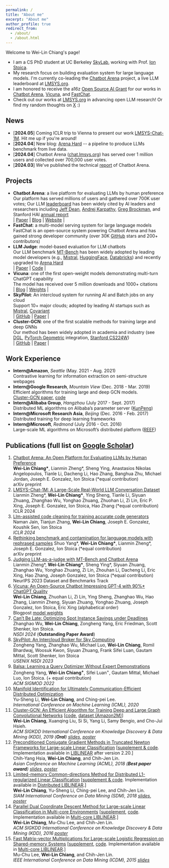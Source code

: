 ```yaml
---
permalink: /
title: "About me"
excerpt: "About me"
author_profile: true
redirect_from: 
  - /about/
  - /about.html
---
```


Welcome to Wei-Lin Chiang's page!

* I am a CS PhD student at UC Berkeley [SkyLab](https://sky.cs.berkeley.edu/), working with Prof. [Ion Stoica](http://people.eecs.berkeley.edu/~istoica/).
* My research focus on building evaluation system for large language models. I'm currently co-leading the [Chatbot Arena](https://chat.lmsys.org/?about) project, a live LLM leaderboard at [LMSYS.org](https://twitter.com/lmsysorg).
* I am honored to receive the a16z [Open Source AI Grant](https://a16z.com/announcing-our-latest-open-source-ai-grants/) for our works in [Chatbot Arena](https://arxiv.org/abs/2403.04132), [Vicuna](https://lmsys.org/blog/2023-03-30-vicuna/), and [FastChat](https://github.com/lm-sys/FastChat).
* Check out our works at [LMSYS.org](https://lmsys.org) in advancing open LLM research! Or find my random thoughts on [X](https://twitter.com/infwinston) :)

## News

- [**2024.05**] Coming ICLR trip to Vienna to present our work [LMSYS-Chat-1M](https://arxiv.org/abs/2309.11998). Hit me up if you're around!
- [**2024.04**] New blog: [Arena Hard](https://lmsys.org/blog/2024-04-19-arena-hard/) -- a pipeline to produce LLMs benchmark from live data.
- [**2024.04**] Chatbot Arena ([chat.lmsys.org](chat.lmsys.org)) has served over 1 million users and collected over 700,000 user votes.
- [**2024.03**] We've published the technical [report](https://arxiv.org/abs/2403.04132) of Chatbot Arena.

## <a name="Projects"></a> Projects


- **Chatbot Arena**: a live platform for evaluating LLMs by human preference  
  Our platform has served millions of users and gathered over 700K user votes; Our LLM [leaderboard](https://chat.lmsys.org/?leaderboard) has been widely cited by AI leaders and researchers including [Jeff Dean](https://twitter.com/JeffDean/status/1750930658900517157), [Andrej Karpathy](https://twitter.com/karpathy/status/1734687074350166089), [Greg Brockman](https://twitter.com/gdb/status/1725595967045398920), and Stanford HAI [annual report](https://aiindex.stanford.edu/wp-content/uploads/2024/04/HAI_AI-Index-Report-2024.pdf)  
  | [Paper](https://arxiv.org/abs/2403.04132) | [Blog](https://lmsys.org/blog/2023-05-03-arena/) | [Website](https://chat.lmsys.org) |  
- **FastChat**: a multi-model serving system for large language models  
  FastChat is an open-source system powering Chatbot Arena and has gained strong developer community (over 30K [GitHub](https://github.com/lm-sys/FastChat) stars and 200+ contributors) 
- **LLM Judge**: model-based evaluation for LLM chatbots  
  Our LLM benchmark [MT-Bench](https://huggingface.co/spaces/lmsys/mt-bench) has been widely adopted by leading model developers (e.g., [Mistral](https://mistral.ai/news/mixtral-of-experts/), [HuggingFace](https://huggingface.co/HuggingFaceH4/zephyr-7b-beta), [Databricks](https://www.databricks.com/blog/introducing-dbrx-new-state-art-open-llm)) and recently upgraded to [Arena Hard](https://lmsys.org/blog/2024-04-19-arena-hard/)  
  | [Paper](https://arxiv.org/abs/2306.05685) | [Code](https://github.com/lm-sys/FastChat/tree/main/fastchat/llm_judge) |  
- **Vicuna**: one of the first open-weight models demonstrating multi-turn ChatGPT capability  
  The model has received over 5 million downloads and 1000+ citations   
  | [Blog](https://lmsys.org/blog/2023-03-30-vicuna/) | [Weights](https://github.com/lm-sys/FastChat#vicuna-weights) |
- **SkyPilot**: An intercloud system for running AI and Batch jobs on any cloud  
  Support 10+ major clouds; adopted by leading AI startups such as [Mistral](https://docs.mistral.ai/deployment/self-deployment/skypilot/), [Covariant](https://blog.skypilot.co/covariant/)   
  | [GitHub](https://github.com/skypilot-org/skypilot) | [Paper](https://www.usenix.org/conference/nsdi23/presentation/yang-zongheng) |
- **Cluster-GCN**: one of the first scalable methods for training large and deep GNNs  
  Our method has been widely adopted in academia and industry (see [DGL](https://docs.dgl.ai/en/0.8.x/generated/dgl.dataloading.ClusterGCNSampler.html), [PyTorch Geometric](https://pytorch-geometric.readthedocs.io/en/latest/generated/torch_geometric.nn.conv.ClusterGCNConv.html) integration, [Stanford CS224W](https://web.stanford.edu/class/cs224w/slides/15-scalable.pdf))  
  | [GitHub](https://github.com/google-research/google-research/tree/master/cluster_gcn) | [Paper](https://arxiv.org/abs/1905.07953) |

## Work Experience

- **Intern@Amazon**, *Seattle* (May. 2021 - Aug. 2021)  
  Contrastive learning for information extraction on semi-structure webpages
- **Intern@Google Research**, *Mountain View* (Dec. 2018 - Mar. 2019)  
  Efficient algorithms for training large and deep GCN models.  
  [Cluster-GCN paper](https://arxiv.org/abs/1905.07953), [code](https://github.com/google-research/google-research/tree/master/cluster_gcn)
- **Intern@Alibaba Group**, *Hangzhou* (July 2017 - Sept. 2017)  
  Distributed ML algorithms on Alibaba’s parameter server ([KunPeng](https://www.kdd.org/kdd2017/papers/view/kunpeng-parameter-server-based-distributed-learning-systems-and-its-applica))
- **Intern@Microsoft Research Asia**, *Beijing* (Dec. 2016 - Feb. 2017)  
  Distributed training for deep learning frameworks
- **Intern@Microsoft**, *Redmond* (July 2016 - Oct. 2016)  
  Large-scale ML algorithms on Microsoft’s distributed platform ([REEF](https://reef.apache.org/))

## Publications (full list on [Google Scholar](https://scholar.google.com/citations?user=87nZphcAAAAJ&hl=en))

1. [Chatbot Arena: An Open Platform for Evaluating LLMs by Human Preference](https://arxiv.org/abs/2403.04132)  
  **Wei-Lin Chiang\***, Lianmin Zheng\*, Sheng Ying, Anastasios Nikolas Angelopoulos, Tianle Li, Dacheng Li, Hao Zhang, Banghua Zhu, Michael Jordan, Joseph E. Gonzalez, Ion Stoica  (\*equal contribution)  
  arXiv preprint
1. [LMSYS-Chat-1M: A Large-Scale Real-World LLM Conversation Dataset](https://arxiv.org/abs/2309.11998)  
  Lianmin Zheng\*, **Wei-Lin Chiang\***, Ying Sheng, Tianle Li, Siyuan Zhuang, Zhanghao Wu, Yonghao Zhuang, Zhuohan Li, Zi Lin, Eric P. Xing, Joseph E. Gonzalez, Ion Stoica, Hao Zhang  (\*equal contribution)  
  ICLR 2024
3. [Llm-assisted code cleaning for training accurate code generators](https://arxiv.org/abs/2311.14904)  
  Naman Jain, Tianjun Zhang, **Wei-Lin Chiang**, Joseph E. Gonzalez, Koushik Sen, Ion Stoica  
  *ICLR 2024*
4. [Rethinking benchmark and contamination for language models with rephrased samples](https://arxiv.org/abs/2311.04850)
  Shuo Yang\*, **Wei-Lin Chiang\***, Lianmin Zheng\*, Joseph E. Gonzalez, Ion Stoica  (\*equal contribution)  
  arXiv preprint
5. [Judging LLM-as-a-judge with MT-Bench and Chatbot Arena](https://arxiv.org/abs/2306.05685)   
  Lianmin Zheng\*, **Wei-Lin Chiang\***, Sheng Ying\*, Siyuan Zhuang, Zhanghao Wu, Yonghao Zhuang, Zi Lin, Zhouhan Li, Dacheng Li, Eric Xing, Hao Zhang, Joseph Gonzalez, Ion Stoica (\*equal contribution)  
  NeurIPS 2023 Dataset and Benchmarks Track  
6. [Vicuna: An Open-Source Chatbot Impressing GPT-4 with 90%\* ChatGPT Quality](https://lmsys.org/blog/2023-03-30-vicuna/)  
  **Wei-Lin Chiang**, Zhuohan Li, Zi Lin, Ying Sheng, Zhanghao Wu, Hao Zhang, Lianmin Zheng, Siyuan Zhuang, Yonghao Zhuang, Joseph Gonzalez, Ion Stoica, Eric Xing (alphabetical order)  
  Blogpost [model weights](https://github.com/lm-sys/FastChat#vicuna-weights)
7. [Can’t Be Late: Optimizing Spot Instance Savings under Deadlines](https://www.usenix.org/system/files/nsdi24-wu-zhanghao.pdf)   
  Zhanghao Wu, **Wei-Lin Chiang**, Zongheng Yang, Eric Friedman, Scott Shenker, Ion Stoica.  
  *NSDI 2024* (**Outstanding Paper Award**)
8. [SkyPilot: An Intercloud Broker for Sky Computing](https://www.usenix.org/conference/nsdi23/presentation/yang-zongheng)   
  Zongheng Yang, Zhanghao Wu, Michael Luo, **Wei-Lin Chiang**, Romil Bhardwaj, Woosuk Kwon, Siyuan Zhuang, Frank Sifei Luan, Gautam Mittal, Scott Shenker, Ion Stoica  
  *USENIX NSDI 2023*
9. [Balsa: Learning a Query Optimizer Without Expert Demonstrations](https://dl.acm.org/doi/10.1145/3514221.3517885)  
  Zongheng Yang, **Wei-Lin Chiang<sup>+</sup>**, Sifei Luan<sup>+</sup>, Gautam Mittal, Michael Luo, Ion Stoica. (+ equal contribution)  
  *ACM SIGMOD 2022*
10. [Manifold Identification for Ultimately Communication-Efficient Distributed Optimization](http://www.optimization-online.org/DB_HTML/2020/06/7833.html)  
  Yu-Sheng Li, **Wei-Lin Chiang**, and Ching-pei Lee.  
  *International Conference on Machine Learning (ICML), 2020*
11. [Cluster-GCN: An Efficient Algorithm for Training Deep and Large Graph Convolutional Networks](https://arxiv.org/abs/1905.07953) [[code](https://github.com/google-research/google-research/tree/master/cluster_gcn), [dataset (Amazon2M)](http://web.cs.ucla.edu/~chohsieh/data/Amazon2M.tar.gz)]  
  **Wei-Lin Chiang**, Xuanqing Liu, Si Si, Yang Li, Samy Bengio, and Cho-Jui Hsieh.  
  *ACM SIGKDD International Conference on Knowledge Discovery & Data Mining (KDD), 2019 (**Oral**)* [*slides*](https://infwinston.github.io/files/kdd19/slides.pdf), [*poster*](https://infwinston.github.io/files/kdd19/poster.pdf)  
12. [Preconditioned Conjugate Gradient Methods in Truncated Newton Frameworks for Large-scale Linear Classification](http://proceedings.mlr.press/v95/hsia18a.html) [[supplement & code](https://www.csie.ntu.edu.tw/~cjlin/papers/tron_pcg/). Implementation available in [LIBLINEAR](https://www.csie.ntu.edu.tw/~cjlin/liblinear/) after version 2.20.]  
  Chih-Yang Hsia, **Wei-Lin Chiang**, and Chih-Jen Lin.  
  *Asian Conference on Machine Learning (ACML), 2018 (**Best paper award**)* [*slides*](https://infwinston.github.io/files/acml18/slides.pdf), [*poster*](https://infwinston.github.io/files/acml18/poster.pdf)    
13. [Limited-memory Common-directions Method for Distributed L1-regularized Linear Classification](https://www.csie.ntu.edu.tw/~cjlin/papers/l-commdir-l1/OWL-commdir.pdf) [[supplement & code](https://www.csie.ntu.edu.tw/~cjlin/papers/l-commdir-l1/). Implementation available in [Distributed LIBLINEAR](https://www.csie.ntu.edu.tw/~cjlin/libsvmtools/distributed-liblinear/).]  
  **Wei-Lin Chiang**, Yu-Sheng Li, Ching-pei Lee, and Chih-Jen Lin.  
  *SIAM International Conference on Data Mining (SDM), 2018* [*slides*](https://infwinston.github.io/files/sdm18/slides.pdf), [*poster*](https://infwinston.github.io/files/sdm18/poster.pdf)   
14. [Parallel Dual Coordinate Descent Method for Large-scale Linear Classification in Multi-core Environments](https://www.csie.ntu.edu.tw/~cjlin/papers/multicore_cddual.pdf) [[supplement](https://www.csie.ntu.edu.tw/~cjlin/libsvmtools/multicore-liblinear/multicore_cddual_supplement.pdf), [code](https://www.csie.ntu.edu.tw/~cjlin/libsvmtools/multicore-liblinear/exp-code.tar.gz). Implementation available in [Multi-core LIBLINEAR](https://www.csie.ntu.edu.tw/~cjlin/libsvmtools/multicore-liblinear/).]  
  **Wei-Lin Chiang**, Mu-Chu Lee, and Chih-Jen Lin.  
  *ACM SIGKDD International Conference on Knowledge Discovery & Data Mining (KDD), 2016* [*poster*](https://infwinston.github.io/files/kdd16/poster.pdf)   
15. [Fast Matrix-vector Multiplications for Large-scale Logistic Regression on Shared-memory Systems](https://www.csie.ntu.edu.tw/~cjlin/papers/multicore_liblinear_icdm.pdf) [[supplement](https://www.csie.ntu.edu.tw/~cjlin/libsvmtools/multicore-liblinear/supplement.pdf), [code](https://www.csie.ntu.edu.tw/~cjlin/libsvmtools/multicore-liblinear/exp_code.zip). Implementation available in [Multi-core LIBLINEAR](https://www.csie.ntu.edu.tw/~cjlin/libsvmtools/multicore-liblinear/).]  
  Mu-Chu Lee, **Wei-Lin Chiang**, and Chih-Jen Lin.  
  *IEEE International Conference on Data Mining (ICDM), 2015* [*slides*](https://infwinston.github.io/files/icdm15/slides.pdf)   
